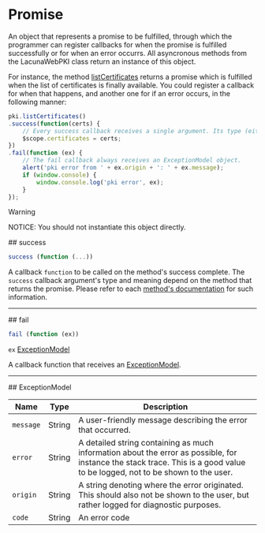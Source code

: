 ﻿# Promise

An object that represents a promise to be fulfilled, through which the programmer can register callbacks for when the promise is fulfilled successfully or for when an error occurrs. 
All asyncronous methods from the LacunaWebPKI class return an instance of this object.

For instance, the method [listCertificates](lacunawebpki.md#list-certificates) returns a promise which is fulfilled when the list of certificates is finally available. 
You could register a callback for when that happens, and another one for if an error occurs, in the following manner:

```js
pki.listCertificates()
.success(function(certs) {
    // Every success callback receives a single argument. Its type (either string, array or object) and meaning depend on the method that returned the promise.
    $scope.certificates = certs;
})
.fail(function (ex) {
	// The fail callback always receives an ExceptionModel object.
    alert('pki error from ' + ex.origin + ': ' + ex.message);
    if (window.console) {
        window.console.log('pki error', ex);
    }
});
```

> [!WARNING]
> NOTICE: You should not instantiate this object directly.

<a name="success" />
## success

```js
success (function (...))
```

A callback `function` to be called on the method's success complete.
The `success` callback argument's type and meaning depend on the method that returns the promise. Please refer to each [method's documentation](lacunawebpki.md) for such information.

---

<a name="fail" />
## fail

```js
fail (function (ex))
```
`ex` [ExceptionModel](promise.md#exception-object)

A callback function that receives an [ExceptionModel](promise.md#exception-model).

---

<a name="exception-model" />
## ExceptionModel

Name      | Type   | Description
----------|--------|------------
`message` | String | A user-friendly message describing the error that occurred.
`error`   | String | A detailed string containing as much information about the error as possible, for instance the stack trace. This is a good value to be logged, not to be shown to the user.
`origin`  | String | A string denoting where the error originated. This should also not be shown to the user, but rather logged for diagnostic purposes.
`code`    | String | An error code